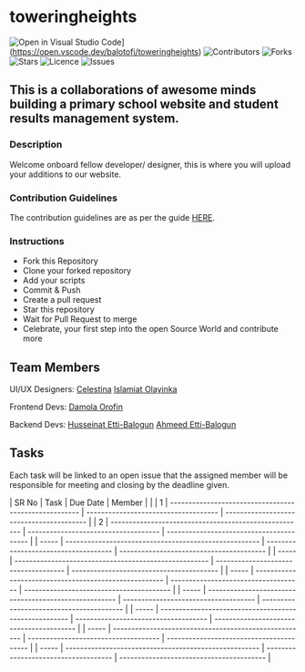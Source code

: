 # toweringheights

![Open in Visual Studio Code](https://open.vscode.dev/badges/open-in-vscode.svg)](https://open.vscode.dev/balotofi/toweringheights)
![Contributors](https://img.shields.io/github/contributors/balotofi/toweringheights?style=plastic)
![Forks](https://img.shields.io/github/forks/balotofi/toweringheights)
![Stars](https://img.shields.io/github/stars/balotofi/toweringheights)
![Licence](https://img.shields.io/github/license/balotofi/toweringheights)
![Issues](https://img.shields.io/github/issues/balotofi/toweringheights)

## This is a collaborations of awesome minds building a primary school website and student results management system.

### Description

Welcome onboard fellow developer/ designer, this is where you will upload your additions to our website.

### Contribution Guidelines

The contribution guidelines are as per the guide [HERE](https://github.com/balotofi/toweringheights/blob/main/CONTRIBUTING.md).

### Instructions

- Fork this Repository
- Clone your forked repository
- Add your scripts
- Commit & Push
- Create a pull request
- Star this repository
- Wait for Pull Request to merge
- Celebrate, your first step into the open Source World and contribute more  


## Team Members

UI/UX Designers:
[Celestina](https://www.github.com/celestinaa)
[Islamiat Olayinka](https://www.github.com/islamiah)

Frontend Devs:
[Damola Orofin](https://www.github.com/meekunn)

Backend Devs:
[Husseinat Etti-Balogun](https://www.github.com/balotofi)
[Ahmeed Etti-Balogun](https://www.github.com/balofire)


## Tasks

Each task will be linked to an open issue that the assigned member will be responsible for meeting and closing by the deadline given.

| SR No | Task | Due Date | Member |
|
| 1     | ----------------------------------------------------- | ------------------------------------ | ---------------------------------------- |
| 2     | ----------------------------------------------------- | ------------------------------------ | ---------------------------------------- |
| ----- | ----------------------------------------------------- | ------------------------------------ | ---------------------------------------- |
| ----- | ----------------------------------------------------- | ------------------------------------ | ---------------------------------------- |
| ----- | ----------------------------------------------------- | ------------------------------------ | ---------------------------------------- |
| ----- | ----------------------------------------------------- | ------------------------------------ | ---------------------------------------- |
| ----- | ----------------------------------------------------- | ------------------------------------ | ---------------------------------------- |
| ----- | ----------------------------------------------------- | ------------------------------------ | ---------------------------------------- |
| ----- | ----------------------------------------------------- | ------------------------------------ | ---------------------------------------- |
